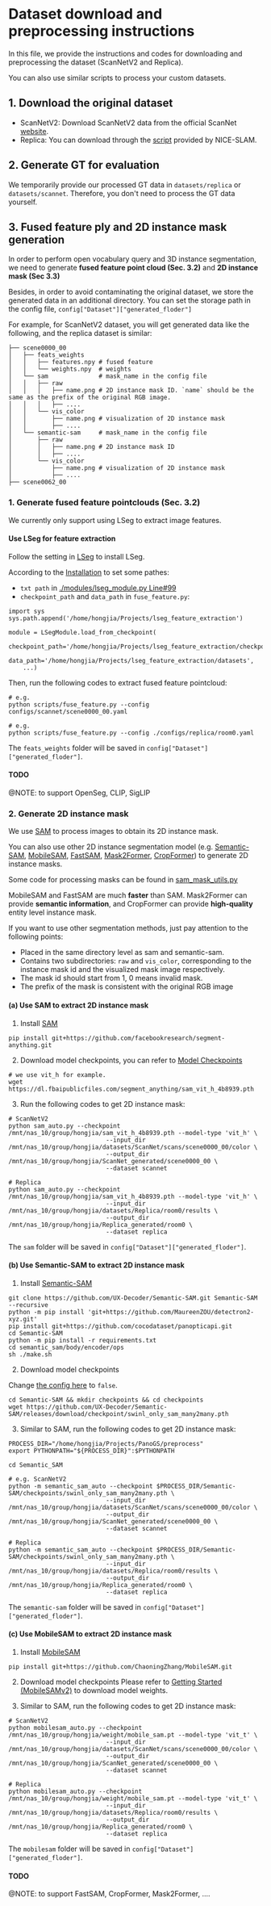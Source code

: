# Dataset download and preprocessing instructions

In this file, we provide the instructions and codes for downloading and preprocessing the dataset (ScanNetV2 and Replica).

You can also use similar scripts to process your custom datasets.

## 1. Download the original dataset
- ScanNetV2: Download ScanNetV2 data from the official ScanNet [website](https://github.com/ScanNet/ScanNet).
- Replica: You can download through the [script](https://github.com/cvg/nice-slam/blob/master/scripts/download_replica.sh) provided by NICE-SLAM.

## 2. Generate GT for evaluation
We temporarily provide our processed GT data in `datasets/replica` or `datasets/scannet`.
Therefore, you don't need to process the GT data yourself.

## 3. Fused feature ply and 2D instance mask generation

In order to perform open vocabulary query and 3D instance segmentation, we need to generate **fused feature point cloud (Sec. 3.2)** and **2D instance mask (Sec 3.3)**

Besides, in order to avoid contaminating the original dataset, we store the generated data in an additional directory.
You can set the storage path in the config file, `config["Dataset"]["generated_floder"]`

For example, for ScanNetV2 dataset, you will get generated data like the following, and the replica dataset is similar:
```
├── scene0000_00
│   ├── feats_weights
│   │   ├── features.npy # fused feature
│   │   └── weights.npy  # weights
│   └── sam              # mask_name in the config file
│   │   ├── raw
│   │   │   ├── name.png # 2D instance mask ID. `name` should be the same as the prefix of the original RGB image.
│   │   │   ├── ....
│   │   └── vis_color
│   │       ├── name.png # visualization of 2D instance mask
│   │       ├── ....
│   └── semantic-sam     # mask_name in the config file
│       ├── raw
│       │   ├── name.png # 2D instance mask ID
│       │   ├── ....
│       └── vis_color
│           ├── name.png # visualization of 2D instance mask
│           ├── ....
├── scene0062_00
```

### 1. Generate fused feature pointclouds (Sec. 3.2) 
We currently only support using LSeg to extract image features.

#### Use LSeg for feature extraction
Follow the setting in [LSeg](https://github.com/pengsongyou/lseg_feature_extraction) to install LSeg.

According to the [Installation](https://github.com/pengsongyou/lseg_feature_extraction?tab=readme-ov-file#installation) to set some pathes:
- `txt path` in [./modules/lseg_module.py Line#99](https://github.com/pengsongyou/lseg_feature_extraction/blob/60afac405fe146c1c9df01ec3ea1baee39d5ee3b/modules/lseg_module.py#L99)
- `checkpoint_path` and `data_path` in `fuse_feature.py`:
```shell
import sys
sys.path.append('/home/hongjia/Projects/lseg_feature_extraction')

module = LSegModule.load_from_checkpoint(
    checkpoint_path='/home/hongjia/Projects/lseg_feature_extraction/checkpoints/demo_e200.ckpt',
    data_path='/home/hongjia/Projects/lseg_feature_extraction/datasets',
    ...)
```

Then, run the following codes to extract fused feature pointcloud:
```shell
# e.g.
python scripts/fuse_feature.py --config configs/scannet/scene0000_00.yaml

# e.g.
python scripts/fuse_feature.py --config ./configs/replica/room0.yaml 
```

The `feats_weights` folder will be saved in `config["Dataset"]["generated_floder"]`.

#### TODO
@NOTE: to support OpenSeg, CLIP, SigLIP


### 2. Generate 2D instance mask

We use [SAM](https://github.com/facebookresearch/segment-anything) to process images to obtain its 2D instance mask.

You can also use other 2D instance segmentation model (e.g. [Semantic-SAM](https://github.com/UX-Decoder/Semantic-SAM), [MobileSAM](https://github.com/ChaoningZhang/MobileSAM), [FastSAM](https://github.com/CASIA-IVA-Lab/FastSAM),
[Mask2Former](https://github.com/facebookresearch/Mask2Former), 
[CropFormer](https://github.com/qqlu/Entity/blob/main/Entityv2/CropFormer/INSTALL.md)) to generate 2D instance masks.

Some code for processing masks can be found in [sam_mask_utils.py](./sam_mask_utils.py)

MobileSAM and FastSAM are much **faster** than SAM. Mask2Former can provide **semantic information**, and CropFormer can provide **high-quality** entity level instance mask.

If you want to use other segmentation methods, just pay attention to the following points:
- Placed in the same directory level as sam and semantic-sam.
- Contains two subdirectories: `raw` and `vis_color`, corresponding to the instance mask id and the visualized mask image respectively.
- The mask id should start from 1, 0 means invalid mask.
- The prefix of the mask is consistent with the original RGB image


#### (a) Use SAM to extract 2D instance mask
1. Install [SAM](https://github.com/facebookresearch/segment-anything)
```shell
pip install git+https://github.com/facebookresearch/segment-anything.git
```

2. Download model checkpoints, you can refer to [Model Checkpoints](https://github.com/facebookresearch/segment-anything?tab=readme-ov-file#model-checkpoints)

```
# we use vit_h for example.
wget https://dl.fbaipublicfiles.com/segment_anything/sam_vit_h_4b8939.pth
```

3. Run the following codes to get 2D instance mask:
```shell
# ScanNetV2
python sam_auto.py --checkpoint /mnt/nas_10/group/hongjia/sam_vit_h_4b8939.pth --model-type 'vit_h' \
                           --input_dir /mnt/nas_10/group/hongjia/datasets/ScanNet/scans/scene0000_00/color \
                           --output_dir /mnt/nas_10/group/hongjia/ScanNet_generated/scene0000_00 \
                           --dataset scannet

# Replica
python sam_auto.py --checkpoint /mnt/nas_10/group/hongjia/sam_vit_h_4b8939.pth --model-type 'vit_h' \
                           --input_dir /mnt/nas_10/group/hongjia/datasets/Replica/room0/results \
                           --output_dir /mnt/nas_10/group/hongjia/Replica_generated/room0 \
                           --dataset replica
```

The `sam` folder will be saved in `config["Dataset"]["generated_floder"]`.

#### (b) Use Semantic-SAM to extract 2D instance mask
1. Install [Semantic-SAM](https://github.com/UX-Decoder/Semantic-SAM)
```shell
git clone https://github.com/UX-Decoder/Semantic-SAM.git Semantic-SAM --recursive
python -m pip install 'git+https://github.com/MaureenZOU/detectron2-xyz.git'
pip install git+https://github.com/cocodataset/panopticapi.git
cd Semantic-SAM
python -m pip install -r requirements.txt
cd semantic_sam/body/encoder/ops
sh ./make.sh
```

2. Download model checkpoints

Change [the config here](https://github.com/UX-Decoder/Semantic-SAM/blob/e3b9/configs/semantic_sam_only_sa-1b_swinL.yaml#L42) to `false`.
```shell
cd Semantic-SAM && mkdir checkpoints && cd checkpoints
wget https://github.com/UX-Decoder/Semantic-SAM/releases/download/checkpoint/swinl_only_sam_many2many.pth
```

3. Similar to SAM, run the following codes to get 2D instance mask:
```shell
PROCESS_DIR="/home/hongjia/Projects/PanoGS/preprocess"  
export PYTHONPATH="${PROCESS_DIR}":$PYTHONPATH

cd Semantic_SAM

# e.g. ScanNetV2
python -m semantic_sam_auto --checkpoint $PROCESS_DIR/Semantic-SAM/checkpoints/swinl_only_sam_many2many.pth \
                           --input_dir /mnt/nas_10/group/hongjia/datasets/ScanNet/scans/scene0000_00/color \
                           --output_dir /mnt/nas_10/group/hongjia/ScanNet_generated/scene0000_00 \
                           --dataset scannet

# Replica
python -m semantic_sam_auto --checkpoint $PROCESS_DIR/Semantic-SAM/checkpoints/swinl_only_sam_many2many.pth \
                           --input_dir /mnt/nas_10/group/hongjia/datasets/Replica/room0/results \
                           --output_dir /mnt/nas_10/group/hongjia/Replica_generated/room0 \
                           --dataset replica
```

The `semantic-sam` folder will be saved in `config["Dataset"]["generated_floder"]`.

#### (c) Use MobileSAM to extract 2D instance mask
1. Install [MobileSAM](https://github.com/ChaoningZhang/MobileSAM)
```shell
pip install git+https://github.com/ChaoningZhang/MobileSAM.git
```

2. Download model checkpoints
Please refer to [Getting Started (MobileSAMv2)](https://github.com/ChaoningZhang/MobileSAM?tab=readme-ov-file#getting-started-mobilesamv2) to download model weights.


3. Similar to SAM, run the following codes to get 2D instance mask:
```shell
# ScanNetV2
python mobilesam_auto.py --checkpoint /mnt/nas_10/group/hongjia/weight/mobile_sam.pt --model-type 'vit_t' \
                           --input_dir /mnt/nas_10/group/hongjia/datasets/ScanNet/scans/scene0000_00/color \
                           --output_dir /mnt/nas_10/group/hongjia/ScanNet_generated/scene0000_00 \
                           --dataset scannet

# Replica
python mobilesam_auto.py --checkpoint /mnt/nas_10/group/hongjia/weight/mobile_sam.pt --model-type 'vit_t' \
                           --input_dir /mnt/nas_10/group/hongjia/datasets/Replica/room0/results \
                           --output_dir /mnt/nas_10/group/hongjia/Replica_generated/room0 \
                           --dataset replica
```

The `mobilesam` folder will be saved in `config["Dataset"]["generated_floder"]`.

#### TODO
@NOTE: to support FastSAM, CropFormer, Mask2Former, ....

